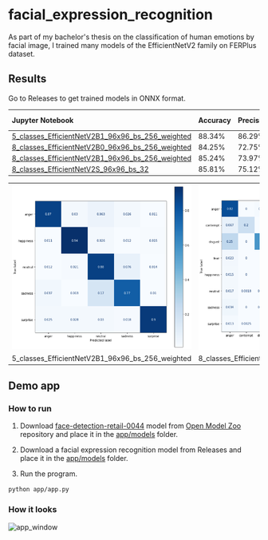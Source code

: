 # facial_expression_recognition
As part of my bachelor's thesis on the classification of human emotions by facial image, I trained many models of the EfficientNetV2 family on FERPlus dataset.  

## Results
Go to Releases to get trained models in ONNX format.  

| Jupyter Notebook                                   | Accuracy | Precision | Recall | F1 Score |
| :------------------------------------------------- | :------- | :-------- | :----- | :------- |
| [5_classes_EfficientNetV2B1_96x96_bs_256_weighted] | 88.34%   | 86.29%    | 87.08% | 86.68%   |
| [8_classes_EfficientNetV2B0_96x96_bs_256_weighted] | 84.25%   | 72.75%    | 68.49% | 70.55%   |
| [8_classes_EfficientNetV2B1_96x96_bs_256_weighted] | 85.24%   | 73.97%    | 68.75% | 71.27%   |
| [8_classes_EfficientNetV2S_96x96_bs_32]            | 85.81%   | 75.12%    | 64.22% | 69.25%   |

<table>
    <tr>
        <td><img src='resources/5_classes_EfficientNetV2B1_96x96_bs_256_weighted.png'></td>
        <td><img src='resources/8_classes_EfficientNetV2B0_96x96_bs_256_weighted.png'></td>
    </tr>
    <tr>
        <td>5_classes_EfficientNetV2B1_96x96_bs_256_weighted</td>
        <td>8_classes_EfficientNetV2B0_96x96_bs_256_weighted</td>
    </tr>
</table>

## Demo app
### How to run
1. Download [face-detection-retail-0044](https://github.com/openvinotoolkit/open_model_zoo/tree/master/models/public/face-detection-retail-0044) model from [Open Model Zoo](https://github.com/openvinotoolkit/open_model_zoo) repository and place it in the [app/models](/app/models/) folder.

2. Download a facial expression recognition model from Releases and place it in the [app/models](/app/models/) folder.

3. Run the program.
```
python app/app.py
```

### How it looks
![app_window](/resources/app_window.gif)

[5_classes_EfficientNetV2B1_96x96_bs_256_weighted]:/notebooks/5_classes_EfficientNetV2B1_96x96_bs_256_weighted.ipynb
[8_classes_EfficientNetV2B0_96x96_bs_256_weighted]:/notebooks/8_classes_EfficientNetV2B0_96x96_bs_256_weighted.ipynb
[8_classes_EfficientNetV2B1_96x96_bs_256_weighted]:/notebooks/8_classes_EfficientNetV2B1_96x96_bs_256_weighted.ipynb
[8_classes_EfficientNetV2S_96x96_bs_32]:/notebooks/8_classes_EfficientNetV2S_96x96_bs_32.ipynb
